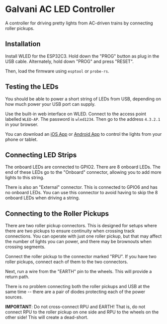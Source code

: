 # Galvani AC LED Controller

A controller for driving pretty lights from AC-driven trains by connecting roller pickups.

## Installation

Install WLED for the ESP32C3. Hold down the "PROG" button as plug in the USB cable. Alternately, hold down "PROG" and press "RESET".

Then, load the firmware using `esptool` or `probe-rs`.

## Testing the LEDs

You should be able to power a short string of LEDs from USB, depending on how much power your USB port can supply.

Use the built-in web interface on WLED. Connect to the access point labelled `WLED-AP`. The password is `wled1234`. Then go to the address `4.3.2.1` in your browser.

You can download an [iOS App](https://apps.apple.com/us/app/wled-native/id6446207239) or [Android App](https://play.google.com/store/apps/details?id=ca.cgagnier.wlednativeandroid) to control the lights from your phone or tablet.

## Connecting LED Strips

The onboard LEDs are connected to GPIO2. There are 8 onboard LEDs. The end of these LEDs go to the "Onboard" connector, allowing you to add more lights to this string.

There is also an "External" connector. This is connected to GPIO6 and has no onboard LEDs. You can use this connector to avoid having to skip the 8 onboard LEDs when driving a string.

## Connecting to the Roller Pickups

There are two roller pickup connectors. This is designed for setups where there are two pickups to ensure continuity when crossing track connections. You can operate with just one roller pickup, but that may affect the number of lights you can power, and there may be brownouts when crossing segments.

Connect the roller pickup to the connector marked "RPU". If you have two roller pickups, connect each of them to the two connectors.

Next, run a wire from the "EARTH" pin to the wheels. This will provide a return path.

There is no problem connecting both the roller pickups and USB at the same time -- there are a pair of diodes protecting each of the power sources.

**IMPORTANT**: Do not cross-connect RPU and EARTH! That is, do not connect RPU to the roller pickup on one side and RPU to the wheels on the other side! This will create a dead-short.
